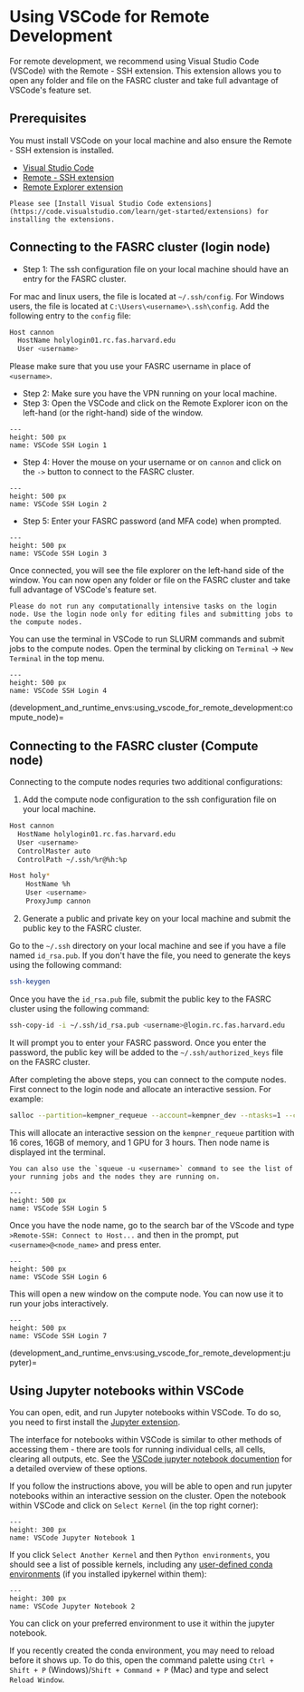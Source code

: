 # Using VSCode for Remote Development

For remote development, we recommend using Visual Studio Code (VSCode) with the Remote - SSH extension. This extension allows you to open any folder and file on the FASRC cluster and take full advantage of VSCode's feature set. 

## Prerequisites

You must install VSCode on your local machine and also ensure the Remote - SSH extension is installed.

- [Visual Studio Code](https://code.visualstudio.com/) 
- [Remote - SSH extension](https://marketplace.visualstudio.com/items?itemName=ms-vscode-remote.remote-ssh)
- [Remote Explorer extension](https://marketplace.visualstudio.com/items?itemName=ms-vscode.remote-explorer)

```{note}
Please see [Install Visual Studio Code extensions](https://code.visualstudio.com/learn/get-started/extensions) for installing the extensions.
```

## Connecting to the FASRC cluster (login node)

- Step 1: The ssh configuration file on your local machine should have an entry for the FASRC cluster. 

For mac and linux users, the file is located at `~/.ssh/config`. For Windows users, the file is located at `C:\Users\<username>\.ssh\config`. Add the following entry to the `config` file:

```bash
Host cannon
  HostName holylogin01.rc.fas.harvard.edu
  User <username>
```
Please make sure that you use your FASRC username in place of `<username>`.

- Step 2: Make sure you have the VPN running on your local machine.
- Step 3: Open the VSCode and click on the Remote Explorer icon on the left-hand (or the right-hand) side of the window.

```{figure} figures/png/vscode_ssh_login_1.png
---
height: 500 px
name: VSCode SSH Login 1
```

- Step 4: Hover the mouse on your username or on `cannon` and click on the `->` button to connect to the FASRC cluster.

```{figure} figures/png/vscode_ssh_login_2.png
---
height: 500 px
name: VSCode SSH Login 2
```

- Step 5: Enter your FASRC password (and MFA code) when prompted.

```{figure} figures/png/vscode_ssh_login_3.png
---
height: 500 px
name: VSCode SSH Login 3
```

Once connected, you will see the file explorer on the left-hand side of the window. You can now open any folder or file on the FASRC cluster and take full advantage of VSCode's feature set. 

```{note}
Please do not run any computationally intensive tasks on the login node. Use the login node only for editing files and submitting jobs to the compute nodes.
```

You can use the terminal in VSCode to run SLURM commands and submit jobs to the compute nodes. Open the terminal by clicking on `Terminal` -> `New Terminal` in the top menu. 

```{figure} figures/png/vscode_ssh_login_4.png
---
height: 500 px
name: VSCode SSH Login 4
```

(development_and_runtime_envs:using_vscode_for_remote_development:compute_node)=
## Connecting to the FASRC cluster (Compute node)

Connecting to the compute nodes requries two additional configurations:

1. Add the compute node configuration to the ssh configuration file on your local machine.

```bash
Host cannon
  HostName holylogin01.rc.fas.harvard.edu
  User <username>
  ControlMaster auto
  ControlPath ~/.ssh/%r@%h:%p

Host holy*
    HostName %h
    User <username>
    ProxyJump cannon
```

2. Generate a public and private key on your local machine and submit the public key to the FASRC cluster.

Go to the `~/.ssh` directory on your local machine and see if you have a file named `id_rsa.pub`. If you don't have the file, you need to generate the keys using the following command:

```bash
ssh-keygen
```

Once you have the `id_rsa.pub` file, submit the public key to the FASRC cluster using the following command:

```bash
ssh-copy-id -i ~/.ssh/id_rsa.pub <username>@login.rc.fas.harvard.edu
```
It will prompt you to enter your FASRC password. Once you enter the password, the public key will be added to the `~/.ssh/authorized_keys` file on the FASRC cluster.

After completing the above steps, you can connect to the compute nodes. First connect to the login node and allocate an interactive session. For example:

```bash
salloc --partition=kempner_requeue --account=kempner_dev --ntasks=1 --cpus-per-task=16 --mem=16G --gres=gpu:1 --time=00-03:00:00
```
This will allocate an interactive session on the `kempner_requeue` partition with 16 cores, 16GB of memory, and 1 GPU for 3 hours. Then node name is displayed int the terminal. 

```{tip}
You can also use the `squeue -u <username>` command to see the list of your running jobs and the nodes they are running on.
```

```{figure} figures/png/vscode_ssh_login_5.png
---
height: 500 px
name: VSCode SSH Login 5
```

Once you have the node name, go to the search bar of the VScode and type `>Remote-SSH: Connect to Host...` and then in the prompt, put `<username>@<node_name>` and press enter. 

```{figure} figures/png/vscode_ssh_login_6.png
---
height: 500 px
name: VSCode SSH Login 6
```
This will open a new window on the compute node. You can now use it to run your jobs interactively. 

```{figure} figures/png/vscode_ssh_login_7.png
---
height: 500 px
name: VSCode SSH Login 7
```

(development_and_runtime_envs:using_vscode_for_remote_development:jupyter)=
## Using Jupyter notebooks within VSCode


You can open, edit, and run Jupyter notebooks within VSCode. To do so, you need to first install the [Jupyter extension](https://marketplace.visualstudio.com/items?itemName=ms-toolsai.jupyter).


The interface for notebooks within VSCode is similar to other methods of accessing them - there are tools for running individual cells, all cells, clearing all outputs, etc. See the [VSCode jupyter notebook documention](https://code.visualstudio.com/docs/datascience/jupyter-notebooks) for a detailed overview of these options.


If you follow the instructions above, you will be able to open and run jupyter notebooks within an interactive session on the cluster. Open the notebook within VSCode and click on `Select Kernel` (in the top right corner):


```{figure} figures/png/vscode_jupyter_notebook_1.png
---
height: 300 px
name: VSCode Jupyter Notebook 1
```


If you click `Select Another Kernel` and then `Python environments`, you should see a list of possible kernels, including any [user-defined conda environments](development_and_runtime_envs:using_conda_env:creation) (if you installed ipykernel within them):


```{figure} figures/png/vscode_jupyter_notebook_2.png
---
height: 300 px
name: VSCode Jupyter Notebook 2
```


You can click on your preferred environment to use it within the jupyter notebook.


If you recently created the conda environment, you may need to reload before it shows up. To do this, open the command palette using `Ctrl + Shift + P` (Windows)/`Shift + Command + P` (Mac) and type and select `Reload Window`.
